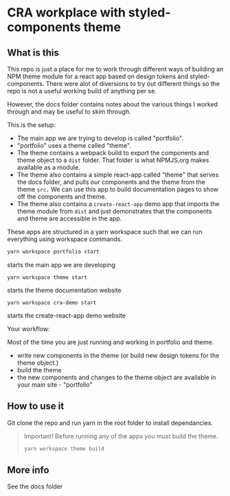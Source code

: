# CRA workplace with styled-components theme

## What is this

This repo is just a place for me to work through different ways of building an NPM theme module for a react app based on design tokens and styled-components. There were alot of diversions to try out different things so the repo is not a useful working build of anything per se.

However, the docs folder contains notes about the various things I worked through and may be useful to skim through.

This is the setup:

- The main app we are trying to develop is called "portfolio".
- "portfolio" uses a theme called "theme".
- The theme contains a webpack build to export the components and theme object to a `dist` folder. That folder is what NPMJS.org makes available as a module.
- The theme also contains a simple react-app called "theme" that serves the docs folder, and pulls our components and the theme from the theme `src.` We can use this app to build documentation pages to show off the components and theme.
- The theme also contains a `create-react-app` demo app that imports the theme module from `dist` and just demonstrates that the components and theme are accessible in the app.

These apps are structured in a yarn workspace such that we can run everything using workspace commands.

```bash
yarn workspace portfolio start
```

starts the main app we are developing

```
yarn workspace theme start
```

starts the theme documentation website

```
yarn workspace cra-demo start
```

starts the create-react-app demo website

Your workflow:

Most of the time you are just running and working in portfolio and theme.

- write new components in the theme (or build new design tokens for the theme object.)
- build the theme
- the new components and changes to the theme object are available in your main site - "portfolio"

## How to use it

Git clone the repo and run yarn in the root folder to install dependancies.

> Important!
> Before running any of the apps you must build the theme.
>
> ```bash
> yarn workspace theme build
> ```
>
> 

## More info

See the docs folder
